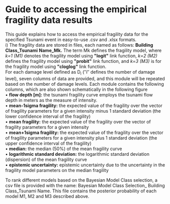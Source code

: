 # Guide to accessing the empirical fragility data results
This guide explains how to access the empirical fragility data for the specified Tsunami event in easy-to-use .csv and .xlsx formats. <br> i) The fragility data are stored in files, each named as follows: **Building Class_Tsunami** **Name_Mk.** The term Mk defines the fragility model, where *k=1* *(M1)* denotes the fragility model using **"logit"** link function, *k=2* *(M2)* defines the fragility model using **"probit"** link function, and *k=3* *(M3)* is for the fragility model using **"cloglog"** link function. 
<br> For each damage level defined as D<sub>i</sub> (″i″ defines the number of damage level), seven columns of data are provided, and this module will be repeated based on the number of damage levels. Each module contains the following columns, which are also shown schematically in the following figure 
<br> •	**flow depth [m]:** the tsunami fragility curve employs the tsunami flow depth in meters as the measure of intensity.
<br> •	**mean-1sigma fragility:** the expected value of the fragility over the vector of fragility parameters for a given intensity minus 1 standard deviation (the lower confidence interval of the fragility)
<br> •	**mean fragility:** the expected value of the fragility over the vector of fragility parameters for a given intensity 
<br> •	**mean+1sigma fragility:** the expected value of the fragility over the vector of fragility parameters for a given intensity plus 1 standard deviation (the upper confidence interval of the fragility)
<br> •	**median:** the median (50%) of the mean fragility curve
<br> •	**logarithmic standard deviation:** the logarithmic standard deviation (dispersion) of the mean fragility curve
<br> •	**epistemic uncertainty:** epistemic uncertainty due to the uncertainty in the fragility model parameters on the median fragility

 

To rank different models based on the Bayesian Model Class selection, a csv file is provided with the name: Bayesian Model Class Selection_ Building Class_Tsunami Name. This file contains the posterior probability of each model M1, M2 and M3 described above.

